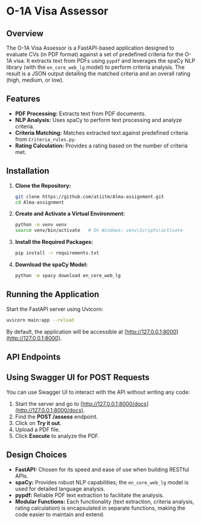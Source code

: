 # O-1A Visa Assessor

## Overview
The O-1A Visa Assessor is a FastAPI-based application designed to evaluate CVs (in PDF format) against a set of predefined criteria for the O-1A visa. It extracts text from PDFs using `pypdf` and leverages the spaCy NLP library (with the `en_core_web_lg` model) to perform criteria analysis. The result is a JSON output detailing the matched criteria and an overall rating (high, medium, or low).

## Features
- **PDF Processing:** Extracts text from PDF documents.
- **NLP Analysis:** Uses spaCy to perform text processing and analyze criteria.
- **Criteria Matching:** Matches extracted text against predefined criteria from `Criteria_rules.py`.
- **Rating Calculation:** Provides a rating based on the number of criteria met.

## Installation

1. **Clone the Repository:**
   ```bash
   git clone https://github.com/atiitm/Alma-assignment.git
   cd Alma-assignment
   ```

2. **Create and Activate a Virtual Environment:**
   ```bash
   python -m venv venv
   source venv/bin/activate   # On Windows: venv\Scripts\activate
   ```

3. **Install the Required Packages:**
   ```bash
   pip install -r requirements.txt
   ```

4. **Download the spaCy Model:**
   ```bash
   python -m spacy download en_core_web_lg
   ```

## Running the Application

Start the FastAPI server using Uvicorn:
```bash
uvicorn main:app --reload
```
By default, the application will be accessible at [http://127.0.0.1:8000](http://127.0.0.1:8000).

## API Endpoints

## Using Swagger UI for POST Requests
You can use Swagger UI to interact with the API without writing any code:
1. Start the server and go to [http://127.0.0.1:8000/docs](http://127.0.0.1:8000/docs).
2. Find the **POST /assess** endpoint.
3. Click on **Try it out**.
4. Upload a PDF file.
5. Click **Execute** to analyze the PDF.

## Design Choices

- **FastAPI:** Chosen for its speed and ease of use when building RESTful APIs.
- **spaCy:** Provides robust NLP capabilities; the `en_core_web_lg` model is used for detailed language analysis.
- **pypdf:** Reliable PDF text extraction to facilitate the analysis.
- **Modular Functions:** Each functionality (text extraction, criteria analysis, rating calculation) is encapsulated in separate functions, making the code easier to maintain and extend.



